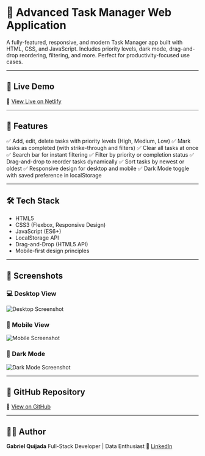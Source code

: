 # 🌟 Advanced Task Manager Web Application

A fully-featured, responsive, and modern Task Manager app built with HTML, CSS, and JavaScript. Includes priority levels, dark mode, drag-and-drop reordering, filtering, and more. Perfect for productivity-focused use cases.

---

## 🚀 Live Demo

🔗 [View Live on Netlify](https://nexora-task-manager.netlify.app/)

---

## 📂 Features

✅ Add, edit, delete tasks with priority levels (High, Medium, Low) 
✅ Mark tasks as completed (with strike-through and filters) 
✅ Clear all tasks at once 
✅ Search bar for instant filtering 
✅ Filter by priority or completion status 
✅ Drag-and-drop to reorder tasks dynamically 
✅ Sort tasks by newest or oldest 
✅ Responsive design for desktop and mobile 
✅ Dark Mode toggle with saved preference in localStorage 

---

## 🛠 Tech Stack

- HTML5
- CSS3 (Flexbox, Responsive Design)
- JavaScript (ES6+)
- LocalStorage API
- Drag-and-Drop (HTML5 API)
- Mobile-first design principles

---

## 🎨 Screenshots

### 💻 Desktop View
![Desktop Screenshot](https://your-screenshot-link)

### 📱 Mobile View
![Mobile Screenshot](https://your-screenshot-link)

### 🌙 Dark Mode
![Dark Mode Screenshot](https://your-screenshot-link)

---

## 📎 GitHub Repository
🔗 [View on GitHub](https://github.com/your-username/task-manager-app)

---

## 👩‍💻 Author
**Gabriel Quijada** 
Full-Stack Developer | Data Enthusiast 
🔗 [LinkedIn](https://linkedin.com/in/your-profile) 
